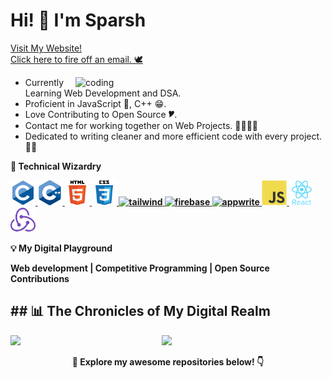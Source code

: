 # Hi! 👋 I'm Sparsh

<p>
  <a href="https://sparshsinghal885.github.io/">Visit My Website!</a>  
  <br/>
  <a href="mailto:sparshsinghal885@gmail.com">Click here to fire off an email. 🕊️</a>
</p>

<p align="left">
  <img src="https://www.venuexplorer.com.sg/uploads/Working%20in%20progresss.gif" alt="coding" width="400" align="right" style="border: none;" />
</p>

- Currently Learning Web Development and DSA.
- Proficient in JavaScript 💌, C++ 😁.
- Love Contributing to Open Source 🎔.
- Contact me for working together on Web Projects. 🫱🏻‍🫲🏼
- Dedicated to writing cleaner and more efficient code with every project. 🧑‍💻

<p><strong> 🚀 Technical Wizardry<strong/></p>

<p align="left"> 
  <a href="https://www.cprogramming.com/" target="_blank" rel="noreferrer"> 
    <img src="https://raw.githubusercontent.com/devicons/devicon/master/icons/c/c-original.svg" alt="c" width="40" height="40"/>
  </a>  
  <a href="https://www.w3schools.com/cpp/" target="_blank" rel="noreferrer"> 
    <img src="https://raw.githubusercontent.com/devicons/devicon/master/icons/cplusplus/cplusplus-original.svg" alt="cplusplus" width="40" height="40"/> 
  </a>  
  <a href="https://www.w3.org/html/" target="_blank" rel="noreferrer"> 
    <img src="https://raw.githubusercontent.com/devicons/devicon/master/icons/html5/html5-original-wordmark.svg" alt="html5" width="40" height="40"/> 
  </a> 
  <a href="https://www.w3schools.com/css/" target="_blank" rel="noreferrer"> 
    <img src="https://raw.githubusercontent.com/devicons/devicon/master/icons/css3/css3-original-wordmark.svg" alt="css3" width="40" height="40"/> 
  </a>  
  <a href="https://tailwindcss.com/" target="_blank" rel="noreferrer"> 
    <img src="https://www.vectorlogo.zone/logos/tailwindcss/tailwindcss-icon.svg" alt="tailwind" width="40" height="40"/> 
  </a> 
  <a href="https://firebase.google.com/" target="_blank" rel="noreferrer"> 
    <img src="https://www.vectorlogo.zone/logos/firebase/firebase-icon.svg" alt="firebase" width="40" height="40"/> 
  </a> 
  <a href="https://appwrite.io" target="_blank" rel="noreferrer"> 
    <img src="https://www.vectorlogo.zone/logos/appwriteio/appwriteio-icon.svg" alt="appwrite" width="40" height="40"/> 
  </a> 
  <a href="https://developer.mozilla.org/en-US/docs/Web/JavaScript" target="_blank" rel="noreferrer"> 
    <img src="https://raw.githubusercontent.com/devicons/devicon/master/icons/javascript/javascript-original.svg" alt="javascript" width="40" height="40"/> 
  </a>  
  <a href="https://reactjs.org/" target="_blank" rel="noreferrer"> 
    <img src="https://raw.githubusercontent.com/devicons/devicon/master/icons/react/react-original-wordmark.svg" alt="react" width="40" height="40"/> 
  </a> 
  <a href="https://redux.js.org" target="_blank" rel="noreferrer"> 
    <img src="https://raw.githubusercontent.com/devicons/devicon/master/icons/redux/redux-original.svg" alt="redux" width="40" height="40"/>
  </a>
</p>

<p><strong> 💡 My Digital Playground<strong/><p/>

Web development | Competitive Programming | Open Source Contributions

<h2> ## 📊 The Chronicles of My Digital Realm</h2>

<p align="center">
  <img align="left" width="48%" src="https://github-readme-stats.vercel.app/api/top-langs/?username=sparshsinghal885&show_icons=true&theme=highcontrast&layout=compact">
</p>

<p align="left">
  <img  src="https://github-readme-stats.vercel.app/api?username=sparshsinghal885&show_icons=true&theme=highcontrast" width="48%">
</p>

<p align="center">
  🌟 Explore my awesome repositories below! 👇
</p>
